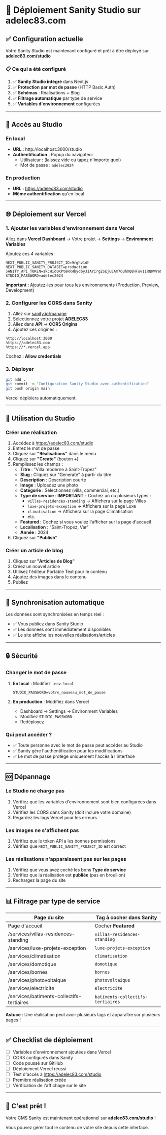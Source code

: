 # 🚀 Déploiement Sanity Studio sur adelec83.com

## ✅ Configuration actuelle

Votre Sanity Studio est maintenant configuré et prêt à être déployé sur **adelec83.com/studio**

### 📋 Ce qui a été configuré

1. ✅ **Sanity Studio intégré** dans Next.js
2. ✅ **Protection par mot de passe** (HTTP Basic Auth)
3. ✅ **Schémas** : Réalisations + Blog
4. ✅ **Filtrage automatique** par type de service
5. ✅ **Variables d'environnement** configurées

---

## 🔐 Accès au Studio

### En local
- **URL** : http://localhost:3000/studio
- **Authentification** : Popup du navigateur
  - Utilisateur : (laissez vide ou tapez n'importe quoi)
  - Mot de passe : `adelec2024`

### En production
- **URL** : https://adelec83.com/studio
- **Même authentification** qu'en local

---

## 🌐 Déploiement sur Vercel

### 1. Ajouter les variables d'environnement dans Vercel

Allez dans **Vercel Dashboard** → Votre projet → **Settings** → **Environment Variables**

Ajoutez ces 4 variables :

```
NEXT_PUBLIC_SANITY_PROJECT_ID=9rghv1dh
NEXT_PUBLIC_SANITY_DATASET=production
SANITY_API_TOKEN=skCHid0KPteRRHbydbyJIArIrg2oEjuEAm7OuhXQ8HFuv11RQWWYo9gdTRuJYp9QHix5o7qwA6Xi7KYfxWYHvmFf4KQHHyqGX3DTBg3e7FqOSlgK5kl47HeioYGMKfu2Abx0dnl2YpldFskU5amayH0xPraaNyYvNFEU2xMwhqEZDhDya5ZE
STUDIO_PASSWORD=adelec2024
```

**Important** : Ajoutez-les pour tous les environnements (Production, Preview, Development)

### 2. Configurer les CORS dans Sanity

1. Allez sur [sanity.io/manage](https://www.sanity.io/manage)
2. Sélectionnez votre projet **ADELEC83**
3. Allez dans **API** → **CORS Origins**
4. Ajoutez ces origines :

```
http://localhost:3000
https://adelec83.com
https://*.vercel.app
```

Cochez : **Allow credentials**

### 3. Déployer

```bash
git add .
git commit -m "Configuration Sanity Studio avec authentification"
git push origin main
```

Vercel déploiera automatiquement.

---

## 🎨 Utilisation du Studio

### Créer une réalisation

1. Accédez à https://adelec83.com/studio
2. Entrez le mot de passe
3. Cliquez sur **"Réalisations"** dans le menu
4. Cliquez sur **"Create"** (bouton +)
5. Remplissez les champs :
   - **Titre** : "Villa moderne à Saint-Tropez"
   - **Slug** : Cliquez sur "Generate" à partir du titre
   - **Description** : Description courte
   - **Image** : Uploadez une photo
   - **Catégorie** : Sélectionnez (villa, commercial, etc.)
   - **Type de service** : **IMPORTANT** - Cochez un ou plusieurs types :
     - `villas-residences-standing` → Affichera sur la page Villas
     - `luxe-projets-exception` → Affichera sur la page Luxe
     - `climatisation` → Affichera sur la page Climatisation
     - etc.
   - **Featured** : Cochez si vous voulez l'afficher sur la page d'accueil
   - **Localisation** : "Saint-Tropez, Var"
   - **Année** : 2024
6. Cliquez sur **"Publish"**

### Créer un article de blog

1. Cliquez sur **"Articles de Blog"**
2. Créez un nouvel article
3. Utilisez l'éditeur Portable Text pour le contenu
4. Ajoutez des images dans le contenu
5. Publiez

---

## 🔄 Synchronisation automatique

Les données sont synchronisées en temps réel :
- ✅ Vous publiez dans Sanity Studio
- ✅ Les données sont immédiatement disponibles
- ✅ Le site affiche les nouvelles réalisations/articles

---

## 🔒 Sécurité

### Changer le mot de passe

1. **En local** : Modifiez `.env.local`
   ```env
   STUDIO_PASSWORD=votre_nouveau_mot_de_passe
   ```

2. **En production** : Modifiez dans Vercel
   - Dashboard → Settings → Environment Variables
   - Modifiez `STUDIO_PASSWORD`
   - Redéployez

### Qui peut accéder ?

- ✅ Toute personne avec le mot de passe peut accéder au Studio
- ✅ Sanity gère l'authentification pour les modifications
- ✅ Le mot de passe protège uniquement l'accès à l'interface

---

## 🆘 Dépannage

### Le Studio ne charge pas

1. Vérifiez que les variables d'environnement sont bien configurées dans Vercel
2. Vérifiez les CORS dans Sanity (doit inclure votre domaine)
3. Regardez les logs Vercel pour les erreurs

### Les images ne s'affichent pas

1. Vérifiez que le token API a les bonnes permissions
2. Vérifiez que `NEXT_PUBLIC_SANITY_PROJECT_ID` est correct

### Les réalisations n'apparaissent pas sur les pages

1. Vérifiez que vous avez coché les bons **Type de service**
2. Vérifiez que la réalisation est **publiée** (pas en brouillon)
3. Rechargez la page du site

---

## 📊 Filtrage par type de service

| Page du site | Tag à cocher dans Sanity |
|--------------|--------------------------|
| Page d'accueil | Cocher **Featured** |
| /services/villas-residences-standing | `villas-residences-standing` |
| /services/luxe-projets-exception | `luxe-projets-exception` |
| /services/climatisation | `climatisation` |
| /services/domotique | `domotique` |
| /services/bornes | `bornes` |
| /services/photovoltaique | `photovoltaique` |
| /services/electricite | `electricite` |
| /services/batiments-collectifs-tertiaires | `batiments-collectifs-tertiaires` |

**Astuce** : Une réalisation peut avoir plusieurs tags et apparaître sur plusieurs pages !

---

## ✅ Checklist de déploiement

- [ ] Variables d'environnement ajoutées dans Vercel
- [ ] CORS configurés dans Sanity
- [ ] Code poussé sur GitHub
- [ ] Déploiement Vercel réussi
- [ ] Test d'accès à https://adelec83.com/studio
- [ ] Première réalisation créée
- [ ] Vérification de l'affichage sur le site

---

## 🎉 C'est prêt !

Votre CMS Sanity est maintenant opérationnel sur **adelec83.com/studio** ! 

Vous pouvez gérer tout le contenu de votre site depuis cette interface.
